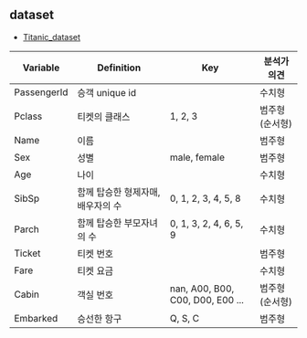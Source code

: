 ## dataset

- [Titanic_dataset](https://github.com/yojulab/study_data_analytics/blob/main/datasets/TitanicFromDisaster_test.csv)

|Variable|Definition|Key|분석가 의견|
|--|--|--|--|
|PassengerId|승객 unique id||수치형|
|Pclass|티켓의 클래스|1, 2, 3|범주형(순서형)|
|Name|이름||범주형|
|Sex|성별|male, female|범주형|
|Age|나이||수치형|
|SibSp|함께 탑승한 형제자매, 배우자의 수|0, 1, 2, 3, 4, 5, 8|수치형|
|Parch|함께 탑승한 부모자녀의 수|0, 1, 3, 2, 4, 6, 5, 9|수치형|
|Ticket|티켓 번호||범주형|
|Fare|티켓 요금||수치형|
|Cabin|객실 번호|nan, A00, B00, C00, D00, E00 ... |범주형(순서형)|
|Embarked|승선한 항구|Q, S, C|범주형|